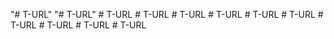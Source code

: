 "# T-URL" 
"# T-URL" 
#   T - U R L  
 #   T - U R L  
 #   T - U R L  
 #   T - U R L  
 #   T - U R L  
 #   T - U R L  
 #   T - U R L  
 #   T - U R L  
 #   T - U R L  
 #   T - U R L  
 